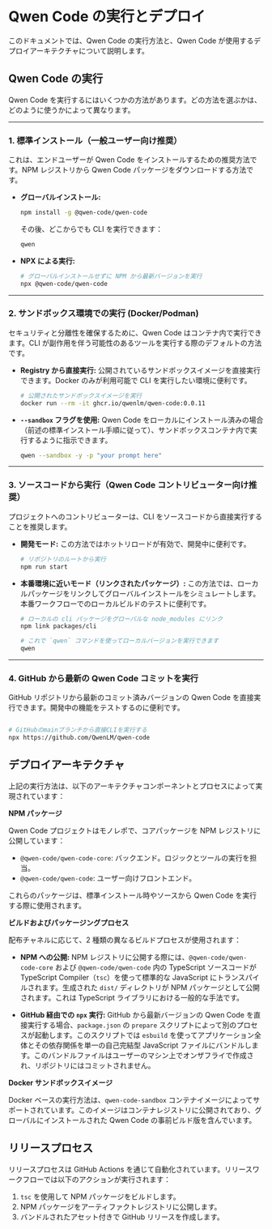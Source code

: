 # Qwen Code の実行とデプロイ

このドキュメントでは、Qwen Code の実行方法と、Qwen Code が使用するデプロイアーキテクチャについて説明します。

## Qwen Code の実行

Qwen Code を実行するにはいくつかの方法があります。どの方法を選ぶかは、どのように使うかによって異なります。

---

### 1. 標準インストール（一般ユーザー向け推奨）

これは、エンドユーザーが Qwen Code をインストールするための推奨方法です。NPM レジストリから Qwen Code パッケージをダウンロードする方法です。

- **グローバルインストール:**

  ```bash
  npm install -g @qwen-code/qwen-code
  ```

  その後、どこからでも CLI を実行できます：

  ```bash
  qwen
  ```

- **NPX による実行:**

  ```bash
  # グローバルインストールせずに NPM から最新バージョンを実行
  npx @qwen-code/qwen-code
  ```

---

### 2. サンドボックス環境での実行 (Docker/Podman)

セキュリティと分離性を確保するために、Qwen Code はコンテナ内で実行できます。CLI が副作用を伴う可能性のあるツールを実行する際のデフォルトの方法です。

- **Registry から直接実行:**
  公開されているサンドボックスイメージを直接実行できます。Docker のみが利用可能で CLI を実行したい環境に便利です。
  ```bash
  # 公開されたサンドボックスイメージを実行
  docker run --rm -it ghcr.io/qwenlm/qwen-code:0.0.11
  ```
- **`--sandbox` フラグを使用:**
  Qwen Code をローカルにインストール済みの場合（前述の標準インストール手順に従って）、サンドボックスコンテナ内で実行するように指示できます。
  ```bash
  qwen --sandbox -y -p "your prompt here"
  ```

---

### 3. ソースコードから実行（Qwen Code コントリビューター向け推奨）

プロジェクトへのコントリビューターは、CLI をソースコードから直接実行することを推奨します。

- **開発モード:**
  この方法ではホットリロードが有効で、開発中に便利です。
  ```bash
  # リポジトリのルートから実行
  npm run start
  ```
- **本番環境に近いモード（リンクされたパッケージ）:**
  この方法では、ローカルパッケージをリンクしてグローバルインストールをシミュレートします。本番ワークフローでのローカルビルドのテストに便利です。

  ```bash
  # ローカルの cli パッケージをグローバルな node_modules にリンク
  npm link packages/cli

  # これで `qwen` コマンドを使ってローカルバージョンを実行できます
  qwen
  ```

---

### 4. GitHub から最新の Qwen Code コミットを実行

GitHub リポジトリから最新のコミット済みバージョンの Qwen Code を直接実行できます。開発中の機能をテストするのに便利です。

```bash

# GitHubのmainブランチから直接CLIを実行する
npx https://github.com/QwenLM/qwen-code
```

## デプロイアーキテクチャ

上記の実行方法は、以下のアーキテクチャコンポーネントとプロセスによって実現されています：

**NPM パッケージ**

Qwen Code プロジェクトはモノレポで、コアパッケージを NPM レジストリに公開しています：

- `@qwen-code/qwen-code-core`: バックエンド。ロジックとツールの実行を担当。
- `@qwen-code/qwen-code`: ユーザー向けフロントエンド。

これらのパッケージは、標準インストール時やソースから Qwen Code を実行する際に使用されます。

**ビルドおよびパッケージングプロセス**

配布チャネルに応じて、2 種類の異なるビルドプロセスが使用されます：

- **NPM への公開:** NPM レジストリに公開する際には、`@qwen-code/qwen-code-core` および `@qwen-code/qwen-code` 内の TypeScript ソースコードが TypeScript Compiler（`tsc`）を使って標準的な JavaScript にトランスパイルされます。生成された `dist/` ディレクトリが NPM パッケージとして公開されます。これは TypeScript ライブラリにおける一般的な手法です。

- **GitHub 経由での `npx` 実行:** GitHub から最新バージョンの Qwen Code を直接実行する場合、`package.json` の `prepare` スクリプトによって別のプロセスが起動します。このスクリプトでは `esbuild` を使ってアプリケーション全体とその依存関係を単一の自己完結型 JavaScript ファイルにバンドルします。このバンドルファイルはユーザーのマシン上でオンザフライで作成され、リポジトリにはコミットされません。

**Docker サンドボックスイメージ**

Docker ベースの実行方法は、`qwen-code-sandbox` コンテナイメージによってサポートされています。このイメージはコンテナレジストリに公開されており、グローバルにインストールされた Qwen Code の事前ビルド版を含んでいます。

## リリースプロセス

リリースプロセスは GitHub Actions を通じて自動化されています。リリースワークフローでは以下のアクションが実行されます：

1.  `tsc` を使用して NPM パッケージをビルドします。
2.  NPM パッケージをアーティファクトレジストリに公開します。
3.  バンドルされたアセット付きで GitHub リリースを作成します。